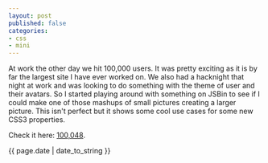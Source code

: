 ```yaml
---
layout: post
published: false
categories: 
- css
- mini
---
```


<div>
  <div>
	<p class="intro"><span class="first-letter">A</span>t work the other day we hit 100,000 users.  It was pretty exciting as it is by far the largest site I have ever worked on.  We also had a hacknight that night at work and was looking to do something with the theme of user and their avatars.  So I started playing around with something on JSBin to see if I could make one of those mashups of small pictures creating a larger picture.  This isn't perfect but it shows some cool use cases for some new CSS3 properties.</p>  
    
Check it here: <a href='http://jsbin.com/agutig/3/'>100,048</a>.
	
{{ page.date | date_to_string }}
	</div>
</div>